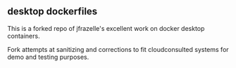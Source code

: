 ## desktop dockerfiles

This is a forked repo of jfrazelle's excellent work on docker desktop containers.

Fork attempts at sanitizing and corrections to fit cloudconsulted systems for demo and testing purposes.

